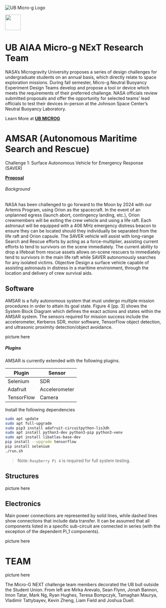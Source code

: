 ![UB Micro-g Logo](https://github.com/vtattyba/University-at-Buffalo-Micro-g-NExT-Team-/blob/master/Logo.png)

<img src="https://github.com/vtattyba/University-at-Buffalo-Micro-g-NExT-Team-/blob/master/Logo.png" width="50" height="50">

# UB AIAA Micro-g NExT Research Team
NASA’s Microgravity University proposes a series of design challenges for undergraduate students on an annual basis, which directly relate to space exploration missions. During fall semester, Micro-g Neutral Buoyancy Experiment Design Teams develop and propose a tool or device which meets the requirements of their preferred challenge. NASA officials review submitted proposals and offer the opportunity for selected teams’ lead officials to test their devices in-person at the Johnson Space Center’s Neutral Buoyancy Laboratory. 

Learn More at [**UB MICROG**](https://www.ubaiaa.org/microg.html)

# AMSAR (Autonomous Maritime Search and Rescue)
Challenge 1: Surface Autonomous Vehicle for Emergency Response (SAVER)

[**Proposal**](https://www.ubaiaa.org/docs/2021.pdf)

###### Background
NASA has been challenged to go forward to the Moon by 2024 with our Artemis Program, using
Orion as the spacecraft. In the event of an unplanned egress (launch abort, contingency landing, etc.), Orion crewmembers will be exiting the crew vehicle and using a life raft. Each astronaut will be equipped with a 406 MHz emergency distress beacon to ensure they can be located should they individually be separated from the life raft and Orion capsule. The SAVER vehicle will assist with long-range Search and Rescue efforts by acting as a force-multiplier, assisting current efforts to tend to survivors on the scene immediately. The current ability to drop a lifeboat from rescue assets allows on-scene rescuers to immediately tend to survivors in the main life raft while SAVER autonomously searches for any isolated victims. Objective Design a surface vehicle capable of assisting astronauts in distress in a maritime environment, through the location and delivery of crew survival aids.

## Software
AMSAR is a fully autonomous system that must undergo multiple mission procedures in order to
attain its goal state. Figure 4 [pp. 3] shows the System Block Diagram which defines the exact actions and states within the AMSAR system. The sensors required for mission success include the accelerometer, Kerberos SDR, motor software, TensorFlow object detection, and ultrasonic proximity detection/object avoidance.

picture here

##### Plugins

AMSAR is currently extended with the following plugins.

| Plugin | Sensor |
| ------ | ------ |
| Selenium | SDR |
| Adafruit | Accelerometer |
| TensorFlow | Camera |

Install the following dependencies
```sh
sudo apt update
sudo apt full-upgrade
sudo pip3 install adafruit-circuitpython-lis3dh
sudo apt install python3-dev python3-pip python3-venv
sudo apt install libatlas-base-dev 
pip install --upgrade tensorflow
pip install selenium
./run.sh
```
> Note: `Raspberry Pi 4` is required for full system testing.

## Structures
picture here

## Electronics
Main power connections are represented by solid lines, while dashed lines show connections that include data transfer. It can be assumed that all components listed in a specific sub-circuit are connected in series (with the exception of the dependent Pi_1 components).

picture here

# TEAM

picture here

The Micro-G NEXT challenge team members decorated the UB bull outside the Student Union. From left are Mirka Arevalo, Sean Flynn, Jonah Bannon, Imon Tatar, Mark Ng, Ryan Hughes, Teresa Bompczyk, Tamaghan Maurya, Vladimir Tattybayev, Kevin Zheng, Liam Field and Joshua Duell.
